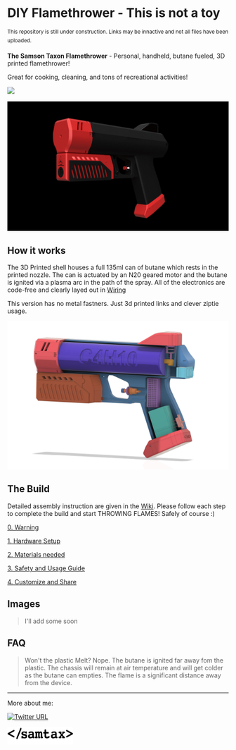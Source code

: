 # DIY Flamethrower - This is not a toy

<sup>This repository is still under construction. Links may be innactive and not all files have been uploaded.</sup>
<!-- ![](Media/Logo.jpg)   -->

**The Samson Taxon Flamethrower**  - Personal, handheld, butane fueled, 3D printed flamethrower!

Great for cooking, cleaning, and tons of recreational activities! 

![](Media/marshmallow.gif)

![](Media/turn2.gif)  

## How it works
The 3D Printed shell houses a full 135ml can of butane which rests in the printed nozzle. The can is actuated by an N20 geared motor and the butane is ignited via a plasma arc in the path of the spray. All of the electronics are code-free and clearly layed out in [Wiring]()

This version has no metal fastners. Just 3d printed links and clever ziptie usage.

![](Media/color-split.png) 

<!-- *[YouTube link]()* -->

## The Build
Detailed assembly instruction are given in the [Wiki](https://github.com/SamsonTaxon/flamethrower/wiki). Please follow each step to complete the build and start THROWING FLAMES! Safely of course :)

[0. Warning](https://github.com/SamsonTaxon/flamethrower/wiki/0.-Warning)

[1. Hardware Setup](https://github.com/SamsonTaxon/flamethrower/wiki/1.-Hardware-Setup)

[2. Materials needed](https://github.com/SamsonTaxon/flamethrower/wiki/2.-Materials)

[3. Safety and Usage Guide](https://github.com/SamsonTaxon/flamethrower/wiki/3.-Safety-and-Usage)

[4. Customize and Share](https://github.com/SamsonTaxon/flamethrower/wiki/4.-Customize-and-Share)

## Images
> I'll add some soon
## FAQ
> Won't the plastic Melt?
Nope. The butane is ignited far away fom the plastic. The chassis will remain at air temperature and will get colder as the butane can empties. The flame is a significant distance away from the device.
---
More about me:

[![Twitter URL](https://img.shields.io/twitter/url/https/twitter.com/SamsonTaxon.svg?style=social&label=Follow%20%40SamsonTaxon)](https://twitter.com/SamsonTaxon)

<a href="https://www.samsontaxon.com/" target="_blank"><img src="Media/samtax.png" width="150" height="40" ></a>
